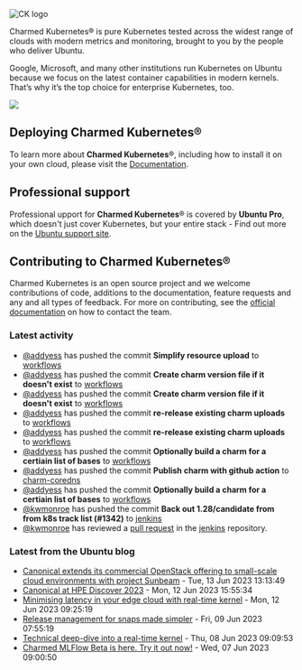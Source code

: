![CK logo](https://assets.ubuntu.com/v1/451d4cf4-Charmed+Kubernetes_RGB_onWhite_2022.svg)

Charmed Kubernetes® is pure Kubernetes tested across the widest range of clouds with modern metrics and monitoring, brought to you by the people who deliver Ubuntu.

Google, Microsoft, and many other institutions run Kubernetes on Ubuntu because we focus on the latest container capabilities in modern kernels. That’s why it’s the top choice for enterprise Kubernetes, too.

![](https://assets.ubuntu.com/v1/843c77b6-juju-at-a-glace.svg)

## Deploying Charmed Kubernetes®

To learn more about **Charmed Kubernetes**®, including how to install it on your own cloud, please visit the [Documentation][docs].

## Professional support

Professional upport for **Charmed Kubernetes**® is covered by **Ubuntu Pro**, which doesn't just cover Kubernetes, but your entire stack - Find out more on the [Ubuntu support site](https://ubuntu.com/support).

## Contributing to Charmed Kubernetes®

Charmed Kubernetes is an open source project and we welcome contributions of code, additions to the documentation, feature requests and any and all types of feedback. For more on contributing, see the [official documentation][get-in-touch] on how to contact the team.

<!-- LINKS -->
[docs]: https://ubuntu.com/kubernetes/docs
[get-in-touch]: https://ubuntu.com/kubernetes/docs/get-in-touch

### Latest activity

<!-- activity starts -->
 - [@addyess](https://github.com/addyess) has pushed the commit **Simplify resource upload** to [workflows](https://github.com/charmed-kubernetes/workflows)
 - [@addyess](https://github.com/addyess) has pushed the commit **Create charm version file if it doesn't exist** to [workflows](https://github.com/charmed-kubernetes/workflows)
 - [@addyess](https://github.com/addyess) has pushed the commit **Create charm version file if it doesn't exist** to [workflows](https://github.com/charmed-kubernetes/workflows)
 - [@addyess](https://github.com/addyess) has pushed the commit **re-release existing charm uploads** to [workflows](https://github.com/charmed-kubernetes/workflows)
 - [@addyess](https://github.com/addyess) has pushed the commit **re-release existing charm uploads** to [workflows](https://github.com/charmed-kubernetes/workflows)
 - [@addyess](https://github.com/addyess) has pushed the commit **Optionally build a charm for a certiain list of bases** to [workflows](https://github.com/charmed-kubernetes/workflows)
 - [@addyess](https://github.com/addyess) has pushed the commit **Publish charm with github action** to [charm-coredns](https://github.com/charmed-kubernetes/charm-coredns)
 - [@addyess](https://github.com/addyess) has pushed the commit **Optionally build a charm for a certiain list of bases** to [workflows](https://github.com/charmed-kubernetes/workflows)
 - [@kwmonroe](https://github.com/kwmonroe) has pushed the commit **Back out 1.28/candidate from from k8s track list (#1342)** to [jenkins](https://github.com/charmed-kubernetes/jenkins)
 - [@kwmonroe](https://github.com/kwmonroe) has reviewed a [pull request](https://github.com/charmed-kubernetes/jenkins/pull/1342) in the [jenkins](https://github.com/charmed-kubernetes/jenkins) repository.
<!-- activity ends -->

<!-- roadmap starts -->

<!-- roadmap ends -->

### Latest from the Ubuntu blog

<!-- blog starts -->
* [Canonical extends its commercial OpenStack offering to small-scale cloud environments with project Sunbeam](https://ubuntu.com//blog/canonical-extends-commercial-openstack-offering-to-small-scale-cloud-environments-with-project-sunbeam) - Tue, 13 Jun 2023 13:13:49 
* [Canonical at HPE Discover 2023](https://ubuntu.com//blog/canonical-at-hpe-discover-2023) - Mon, 12 Jun 2023 15:55:34 
* [Minimising latency in your edge cloud with real-time kernel](https://ubuntu.com//blog/minimising-latency-in-your-edge-cloud-with-real-time-kernel) - Mon, 12 Jun 2023 09:25:19 
* [Release management for snaps made simpler](https://ubuntu.com//blog/release-management-for-snaps-made-simpler) - Fri, 09 Jun 2023 07:55:19 
* [Technical deep-dive into a real-time kernel](https://ubuntu.com//blog/real-time-kernel-technical) - Thu, 08 Jun 2023 09:09:53 
* [Charmed MLFlow Beta is here. Try it out now!](https://ubuntu.com//blog/charmed-mlflow-beta) - Wed, 07 Jun 2023 09:00:50 
<!-- blog ends -->
